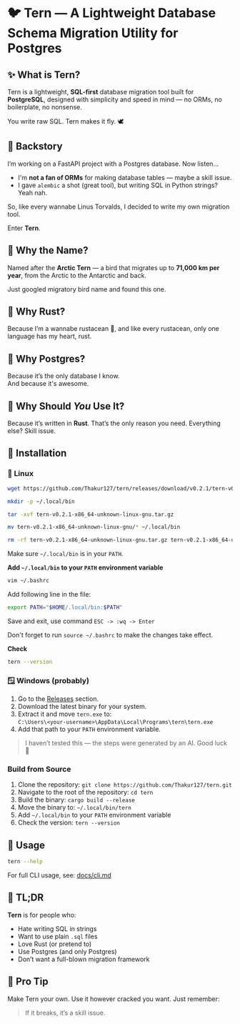 # 🐦 Tern — A Lightweight Database Schema Migration Utility for Postgres

## ✨ What is Tern?

Tern is a lightweight, **SQL-first** database migration tool built for **PostgreSQL**, designed with simplicity and speed in mind — no ORMs, no boilerplate, no nonsense.

You write raw SQL. Tern makes it fly. 🕊️

## 📜 Backstory

I’m working on a FastAPI project with a Postgres database. Now listen...

- I'm **not a fan of ORMs** for making database tables — maybe a skill issue.
- I gave `alembic` a shot (great tool), but writing SQL in Python strings? Yeah nah.

So, like every wannabe Linus Torvalds, I decided to write my own migration tool.

Enter **Tern**.

## 🐧 Why the Name?

Named after the **Arctic Tern** — a bird that migrates up to **71,000 km per year**, from the Arctic to the Antarctic and back.

Just googled migratory bird name and found this one.

## 🦀 Why Rust?

Because I’m a wannabe rustacean 🦀, and like every rustacean, only one language has my heart, rust.

## 🐘 Why Postgres?

Because it’s the only database I know.  
And because it's awesome.

## 🤔 Why Should _You_ Use It?

Because it’s written in **Rust**. That’s the only reason you need. Everything else? Skill issue.

## 🚀 Installation

### 🐧 Linux

```bash
wget https://github.com/Thakur127/tern/releases/download/v0.2.1/tern-v0.2.1-x86_64-unknown-linux-gnu.tar.gz

mkdir -p ~/.local/bin

tar -xvf tern-v0.2.1-x86_64-unknown-linux-gnu.tar.gz

mv tern-v0.2.1-x86_64-unknown-linux-gnu/* ~/.local/bin

rm -rf tern-v0.2.1-x86_64-unknown-linux-gnu.tar.gz tern-v0.2.1-x86_64-unknown-linux-gnu
```

Make sure `~/.local/bin` is in your `PATH`.

**Add `~/.local/bin` to your `PATH` environment variable**

```sh
vim ~/.bashrc
```

Add following line in the file:

```bash
export PATH="$HOME/.local/bin:$PATH"
```

Save and exit, use command `ESC -> :wq -> Enter`

Don't forget to run `source ~/.bashrc` to make the changes take effect.

**Check**

```sh
tern --version
```

### 🪟 Windows (probably)

1. Go to the [Releases](https://github.com/Thakur127/tern/releases) section.
2. Download the latest binary for your system.
3. Extract it and move `tern.exe` to:  
   `C:\Users\<your-username>\AppData\Local\Programs\tern\tern.exe`
4. Add that path to your `PATH` environment variable.

> I haven’t tested this — the steps were generated by an AI. Good luck 🤞

### Build from Source

1. Clone the repository: `git clone https://github.com/Thakur127/tern.git`
2. Navigate to the root of the repository: `cd tern`
3. Build the binary: `cargo build --release`
4. Move the binary to: `~/.local/bin/tern`
5. Add `~/.local/bin` to your `PATH` environment variable
6. Check the version: `tern --version`

## 🧪 Usage

```sh
tern --help
```

For full CLI usage, see: [docs/cli.md](./docs/cli.md)

## 📎 TL;DR

**Tern** is for people who:

- Hate writing SQL in strings
- Want to use plain `.sql` files
- Love Rust (or pretend to)
- Use Postgres (and only Postgres)
- Don’t want a full-blown migration framework

## 🧠 Pro Tip

Make Tern your own. Use it however cracked you want. Just remember:

> If it breaks, it’s a skill issue.
